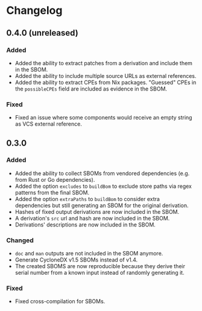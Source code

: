 # Changelog

## 0.4.0 (unreleased)

### Added

- Added the ability to extract patches from a derivation and include them in
  the SBOM.
- Added the ability to include multiple source URLs as external references.
- Added the ability to extract CPEs from Nix packages. "Guessed" CPEs in
  the `possibleCPEs` field are included as evidence in the SBOM.

### Fixed

- Fixed an issue where some components would receive an empty string as VCS
  external reference.

## 0.3.0

### Added

- Added the ability to collect SBOMs from vendored dependencies (e.g. from Rust
  or Go dependencies).
- Added the option `excludes` to `buildBom` to exclude store paths via regex
  patterns from the final SBOM.
- Added the option `extraPaths` to `buildBom` to consider extra dependencies
  but still generating an SBOM for the original derivation.
- Hashes of fixed output derivations are now included in the SBOM.
- A derivation's `src` url and hash are now included in the SBOM.
- Derivations' descriptions are now included in the SBOM.

### Changed

- `doc` and `man` outputs are not included in the SBOM anymore.
- Generate CycloneDX v1.5 SBOMs instead of v1.4.
- The created SBOMS are now reproducible because they derive their serial
  number from a known input instead of randomly generating it.

### Fixed

- Fixed cross-compilation for SBOMs.
